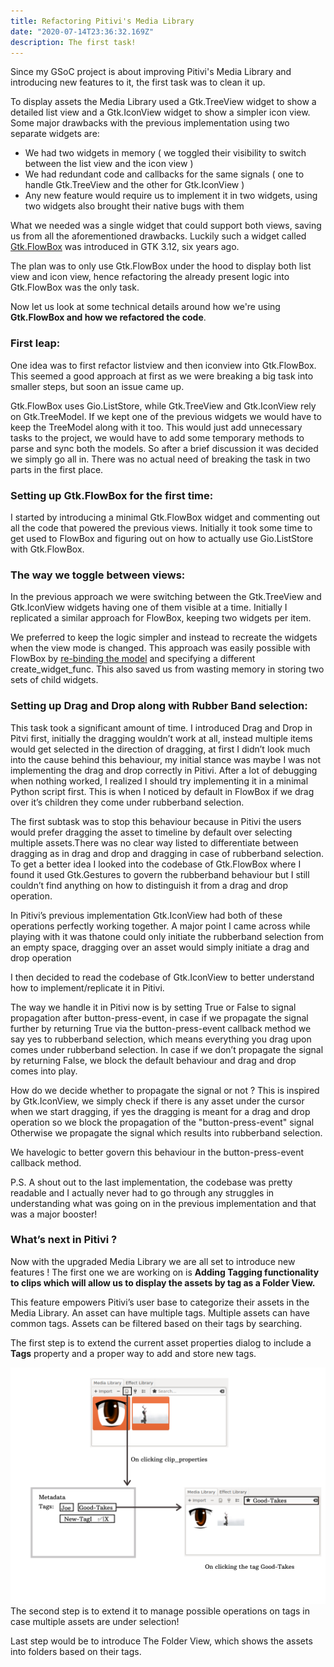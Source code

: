 ```yaml
---
title: Refactoring Pitivi's Media Library
date: "2020-07-14T23:36:32.169Z"
description: The first task!
---
```


Since my GSoC project is about improving Pitivi's Media Library and introducing new features to it, the first task was to clean it up.

To display assets the Media Library used a Gtk.TreeView widget to show a detailed list view and a Gtk.IconView widget to show a simpler icon view. Some major drawbacks with the previous implementation using two separate widgets are:
  - We had two widgets in memory ( we toggled their visibility to switch between the list view and the icon view )
  - We had redundant code and callbacks for the same signals ( one to handle Gtk.TreeView and the other for Gtk.IconView )
  - Any new feature would require us to implement it in two widgets, using two widgets also brought their native bugs with them

What we needed was a single widget that could support both views, saving us from all the aforementioned drawbacks. Luckily such a widget called [Gtk.FlowBox](https://developer.gnome.org/gtk3/stable/GtkFlowBox.html) was introduced in GTK 3.12, six years ago.

The plan was to only use Gtk.FlowBox under the hood to display both list view and icon view, hence refactoring the already present logic into Gtk.FlowBox was  the only task.

Now let us look at some technical details around how we're using **Gtk.FlowBox and how we refactored the code**.

### First leap:
One idea was to first refactor listview and then iconview into Gtk.FlowBox. This seemed a good approach at first as we were breaking a big task into smaller steps, but soon an issue came up.

Gtk.FlowBox uses Gio.ListStore, while Gtk.TreeView and Gtk.IconView rely on Gtk.TreeModel. If we kept one of the previous widgets we would have to keep the  TreeModel along with it too. This would just add unnecessary tasks to the project, we would have to add some temporary methods to parse and sync both the models. So after a brief discussion it was decided we simply go all in. There was no actual need of breaking the task in two parts in the first place.

### Setting up Gtk.FlowBox for the first time:
I started by introducing a minimal Gtk.FlowBox widget and commenting out all the code that powered the previous views. Initially it took some time to get used to FlowBox and figuring out on how to actually use Gio.ListStore with Gtk.FlowBox.

### The way we toggle between views:
In the previous approach we were switching between the Gtk.TreeView and Gtk.IconView widgets having one of them visible at a time. Initially I replicated a similar approach for FlowBox, keeping two widgets per item.

We preferred to keep the logic simpler and instead to recreate the widgets when the view mode is changed. This approach was easily possible with FlowBox by [re-binding the model](https://developer.gnome.org/gtk3/stable/GtkFlowBox.html#gtk-flow-box-bind-model) and specifying a different create_widget_func. This also saved us from wasting memory in storing two sets of child widgets.

### Setting up Drag and Drop along with Rubber Band selection:
This task took a significant amount of time. I introduced Drag and Drop in Pitvi first, initially the dragging wouldn’t work at all, instead multiple items would get selected in the direction of dragging, at first I didn’t look much into the cause behind this behaviour, my initial stance was maybe I was not implementing the drag and drop correctly in Pitivi. After a lot of debugging when nothing worked, I realized I should try implementing it in a minimal Python script first. This is when I noticed by default in FlowBox if we drag over it’s children they come under rubberband selection.

The first subtask was to stop this behaviour because in Pitivi the users would prefer dragging the asset to timeline by default over selecting multiple assets.There was no clear way listed to differentiate between dragging as in drag and drop and dragging in case of rubberband selection. To get a better idea I looked into the codebase of Gtk.FlowBox where I found it used Gtk.Gestures to govern the rubberband  behaviour but I still couldn’t find anything on how to distinguish it from a drag and drop operation.

In Pitivi’s previous implementation Gtk.IconView had both of these operations perfectly working together. A major point I came across while playing with it was thatone could only initiate the rubberband selection from an empty space, dragging over an asset would simply initiate a drag and drop operation

I then decided to read the codebase of Gtk.IconView to better understand how to implement/replicate it in Pitivi.

The way we handle it in Pitivi now is by setting True or False to signal propagation after button-press-event, in case if we propagate the signal further by returning True via the button-press-event callback method we say yes to rubberband selection, which means everything you drag upon comes under rubberband selection. In case if we don’t propagate the signal by returning False, we block the default behaviour and drag and drop comes into play.

How do we decide whether to propagate the signal or not ?
This is inspired by Gtk.IconView, we simply check if there is any asset under the cursor when we start dragging, if yes the dragging is meant for a drag and drop operation so we block the propagation of the "button-press-event" signal Otherwise we propagate the signal which results  into rubberband selection.

We havelogic to better govern this behaviour in the button-press-event callback method.

P.S. A shout out to the last implementation, the codebase was pretty readable and I actually never had to go through any struggles in understanding what was going on in the previous implementation and that was a major booster!


### What’s next in Pitivi ?
Now with the upgraded Media Library we are all set to introduce new features ! The first one we are working on is **Adding Tagging functionality to clips which will allow us to display the assets by tag as a Folder View.**

This feature empowers Pitivi’s user base to categorize their assets in the Media Library. An asset can have multiple tags. Multiple assets can have common tags. Assets can be filtered based on their tags by searching.

The first step is to extend the current asset properties dialog to include a **Tags** property and a proper way to add and store new tags.

![tags-in-pitivi](./tagging-in-pitivi.png)
The second step is to extend it to manage possible operations on tags in case multiple assets are under selection!

Last step would be to introduce The Folder View, which shows the assets into folders based on their tags.